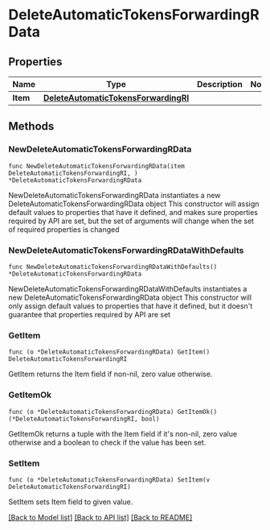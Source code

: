 # DeleteAutomaticTokensForwardingRData

## Properties

Name | Type | Description | Notes
------------ | ------------- | ------------- | -------------
**Item** | [**DeleteAutomaticTokensForwardingRI**](DeleteAutomaticTokensForwardingRI.md) |  | 

## Methods

### NewDeleteAutomaticTokensForwardingRData

`func NewDeleteAutomaticTokensForwardingRData(item DeleteAutomaticTokensForwardingRI, ) *DeleteAutomaticTokensForwardingRData`

NewDeleteAutomaticTokensForwardingRData instantiates a new DeleteAutomaticTokensForwardingRData object
This constructor will assign default values to properties that have it defined,
and makes sure properties required by API are set, but the set of arguments
will change when the set of required properties is changed

### NewDeleteAutomaticTokensForwardingRDataWithDefaults

`func NewDeleteAutomaticTokensForwardingRDataWithDefaults() *DeleteAutomaticTokensForwardingRData`

NewDeleteAutomaticTokensForwardingRDataWithDefaults instantiates a new DeleteAutomaticTokensForwardingRData object
This constructor will only assign default values to properties that have it defined,
but it doesn't guarantee that properties required by API are set

### GetItem

`func (o *DeleteAutomaticTokensForwardingRData) GetItem() DeleteAutomaticTokensForwardingRI`

GetItem returns the Item field if non-nil, zero value otherwise.

### GetItemOk

`func (o *DeleteAutomaticTokensForwardingRData) GetItemOk() (*DeleteAutomaticTokensForwardingRI, bool)`

GetItemOk returns a tuple with the Item field if it's non-nil, zero value otherwise
and a boolean to check if the value has been set.

### SetItem

`func (o *DeleteAutomaticTokensForwardingRData) SetItem(v DeleteAutomaticTokensForwardingRI)`

SetItem sets Item field to given value.



[[Back to Model list]](../README.md#documentation-for-models) [[Back to API list]](../README.md#documentation-for-api-endpoints) [[Back to README]](../README.md)


